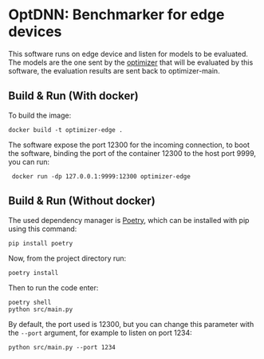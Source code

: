 # OptDNN: Benchmarker for edge devices

This software runs on edge device and listen for models to be evaluated.
The models are the one sent by the [optimizer](https://gitlab.com/edgeseamless/optimizer-main) that will be evaluated by this software, the evaluation results are sent back to optimizer-main.

## Build & Run (With docker)
To build the image:
```
docker build -t optimizer-edge .
```
The software expose the port 12300 for the incoming connection, to boot the software, binding the port of the container 12300 to the host port 9999, you can run:
```
 docker run -dp 127.0.0.1:9999:12300 optimizer-edge
```

## Build & Run (Without docker)
The used dependency manager is [Poetry](https://python-poetry.org/), which can be installed with pip using this command: 

    pip install poetry

Now, from the project directory run:

    poetry install

Then to run the code enter:

    poetry shell
    python src/main.py

By default, the port used is 12300, but you can change this parameter with the `--port` argument, for example to listen on port 1234:

    python src/main.py --port 1234
